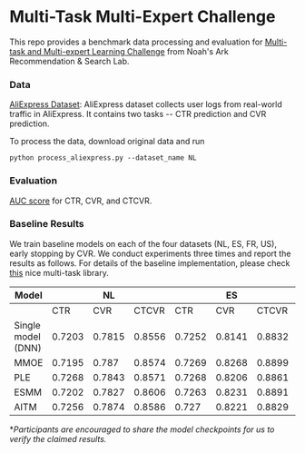 # Multi-Task Multi-Expert Challenge

This repo provides a benchmark data processing and evaluation for [Multi-task and Multi-expert Learning Challenge](https://www.chaspark.net/#/questions/780114430883729408?sub=780117223107399680) from Noah's Ark Recommendation & Search Lab.

### Data
[AliExpress Dataset](https://tianchi.aliyun.com/dataset/dataDetail?dataId=74690): AliExpress dataset collects user logs from real-world traffic in AliExpress. It contains two tasks -- CTR prediction and CVR prediction.

To process the data, download original data and run
```
python process_aliexpress.py --dataset_name NL
```

### Evaluation
[AUC score](https://scikit-learn.org/stable/modules/generated/sklearn.metrics.roc_auc_score.html) for CTR, CVR, and CTCVR.


### Baseline Results
We train baseline models on each of the four datasets (NL, ES, FR, US), early stopping by CVR. We conduct experiments three times and report the results as follows. For details of the baseline implementation, please check [this](https://github.com/easezyc/Multitask-Recommendation-Library) nice multi-task library.
<table>
<thead>
  <tr>
    <th>Model</th>
    <th colspan="3">NL</th>
    <th colspan="3">ES</th>
    <th colspan="3">FR</th>
    <th colspan="3">US</th>
  </tr>
</thead>
<tbody>
  <tr>
    <td></td>
    <td>CTR</td>
    <td>CVR</td>
    <td>CTCVR</td>
    <td>CTR</td>
    <td>CVR</td>
    <td>CTCVR</td>
    <td>CTR</td>
    <td>CVR</td>
    <td>CTCVR</td>
    <td>CTR</td>
    <td>CVR</td>
    <td>CTCVR</td>
  </tr>
  <tr>
    <td>Single model (DNN)</td>
    <td>0.7203</td>
    <td>0.7815</td>
    <td>0.8556</td>
    <td>0.7252</td>
    <td>0.8141</td>
    <td>0.8832</td>
    <td>0.7174</td>
    <td>0.8071</td>
    <td>0.8702</td>
    <td>0.7058</td>
    <td>0.8068</td>
    <td>0.8637</td>
  </tr>
  <tr>
    <td>MMOE</td>
    <td>0.7195</td>
    <td>0.787</td>
    <td>0.8574</td>
    <td>0.7269</td>
    <td>0.8268</td>
    <td>0.8899</td>
    <td>0.7226</td>
    <td>0.8144</td>
    <td>0.8748</td>
    <td>0.7053</td>
    <td>0.8069</td>
    <td>0.8639</td>
  </tr>
  <tr>
    <td>PLE</td>
    <td>0.7268</td>
    <td>0.7843</td>
    <td>0.8571</td>
    <td>0.7268</td>
    <td>0.8206</td>
    <td>0.8861</td>
    <td>0.7252</td>
    <td>0.8084</td>
    <td>0.8679</td>
    <td>0.7092</td>
    <td>0.8175</td>
    <td>0.8699</td>
  </tr>
  <tr>
    <td>ESMM</td>
    <td>0.7202</td>
    <td>0.7827</td>
    <td>0.8606</td>
    <td>0.7263</td>
    <td>0.8231</td>
    <td>0.8891</td>
    <td>0.7222</td>
    <td>0.8078</td>
    <td>0.8684</td>
    <td>0.7035</td>
    <td>0.8179</td>
    <td>0.8712</td>
  </tr>
  <tr>
    <td>AITM</td>
    <td>0.7256</td>
    <td>0.7874</td>
    <td>0.8586</td>
    <td>0.727</td>
    <td>0.8221</td>
    <td>0.8829</td>
    <td>0.7216</td>
    <td>0.8127</td>
    <td>0.871</td>
    <td>0.7019</td>
    <td>0.8219</td>
    <td>0.8655</td>
  </tr>
</tbody>
</table>



*_Participants are encouraged to share the model checkpoints for us to verify the claimed results._
